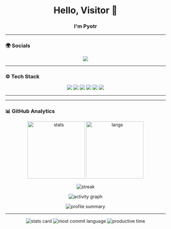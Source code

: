 <h1 align="center">Hello, Visitor 👋</h1>
<h3 align="center">I'm Pyotr</h3>

---

### 🌍 Socials
<p align="center">
  <a href="mailto:pelyovinpyotr@gmail.com"><img src="https://img.shields.io/badge/Email-D14836?style=for-the-badge&logo=gmail&logoColor=white"/></a>
</p>

---

### ⚙️ Tech Stack
<p align="center">
  <img src="https://img.shields.io/badge/Python-3776AB?style=for-the-badge&logo=python&logoColor=white"/>
  <img src="https://img.shields.io/badge/Go-00ADD8?style=for-the-badge&logo=go&logoColor=white"/>
  <img src="https://img.shields.io/badge/PostgreSQL-336791?style=for-the-badge&logo=postgresql&logoColor=white"/>
  <img src="https://img.shields.io/badge/Docker-2496ED?style=for-the-badge&logo=docker&logoColor=white"/>
  <img src="https://img.shields.io/badge/Linux-FCC624?style=for-the-badge&logo=linux&logoColor=black"/>
  <img src="https://img.shields.io/badge/Git-F05032?style=for-the-badge&logo=git&logoColor=white"/>
</p>

---


---

### 📊 GitHub Analytics

<p align="center">
  <!-- Основная статистика -->
  <img src="https://github-readme-stats.vercel.app/api?username=shengnaan&show_icons=true&theme=radical" alt="stats" height="180"/>
  
  <!-- Самые используемые языки -->
  <img src="https://github-readme-stats.vercel.app/api/top-langs/?username=shengnaan&layout=compact&theme=radical" alt="langs" height="180"/>
</p>

<p align="center">
  <!-- Подряд дни коммитов -->
  <img src="https://streak-stats.demolab.com?user=shengnaan&theme=radical&hide_border=true" alt="streak"/>
</p>

<p align="center">
  <!-- Граф активности -->
  <img src="https://github-readme-activity-graph.vercel.app/graph?username=shengnaan&theme=react-dark&hide_border=true" alt="activity graph"/>
</p>

<p align="center">
  <!-- Краткая сводка карточками -->
  <img src="https://github-profile-summary-cards.vercel.app/api/cards/profile-details?username=shengnaan&theme=radical" alt="profile summary"/>
</p>

---    
<p align="center">
  <!-- Вклад в репозитории -->
  <img src="https://github-profile-summary-cards.vercel.app/api/cards/stats?username=ТВОЙ_НИК&theme=radical" alt="stats card"/>
  
  <!-- Самые используемые языки -->
  <img src="https://github-profile-summary-cards.vercel.app/api/cards/most-commit-language?username=ТВОЙ_НИК&theme=radical" alt="most commit language"/>
  
  <!-- Активность по годам -->
  <img src="https://github-profile-summary-cards.vercel.app/api/cards/productive-time?username=ТВОЙ_НИК&theme=radical" alt="productive time"/>
</p>
